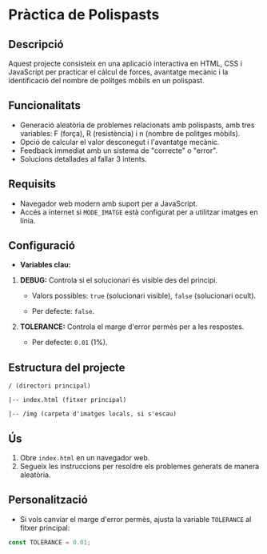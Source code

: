 
# Pràctica de Polispasts

## Descripció
Aquest projecte consisteix en una aplicació interactiva en HTML, CSS i JavaScript per practicar el càlcul de forces, avantatge mecànic i la identificació del nombre de politges mòbils en un polispast.

## Funcionalitats
- Generació aleatòria de problemes relacionats amb polispasts, amb tres variables: F (força), R (resistència) i n (nombre de politges mòbils).
- Opció de calcular el valor desconegut i l'avantatge mecànic.
- Feedback immediat amb un sistema de "correcte" o "error".
- Solucions detallades al fallar 3 intents.

## Requisits
- Navegador web modern amb suport per a JavaScript.
- Accés a internet si `MODE_IMATGE` està configurat per a utilitzar imatges en línia.

## Configuració
- **Variables clau:**

1. **DEBUG:** Controla si el solucionari és visible des del principi.

    - Valors possibles: `true` (solucionari visible), `false` (solucionari ocult).

    - Per defecte: `false`.

2. **TOLERANCE:** Controla el marge d'error permès per a les respostes.

    - Per defecte: `0.01` (1%).


## Estructura del projecte

```
/ (directori principal)

|-- index.html (fitxer principal)

|-- /img (carpeta d'imatges locals, si s'escau)
```

## Ús

1. Obre `index.html` en un navegador web.
2. Segueix les instruccions per resoldre els problemes generats de manera aleatòria.


## Personalització
- Si vols canviar el marge d'error permès, ajusta la variable `TOLERANCE` al fitxer principal:
```javascript
const TOLERANCE = 0.01;
```
